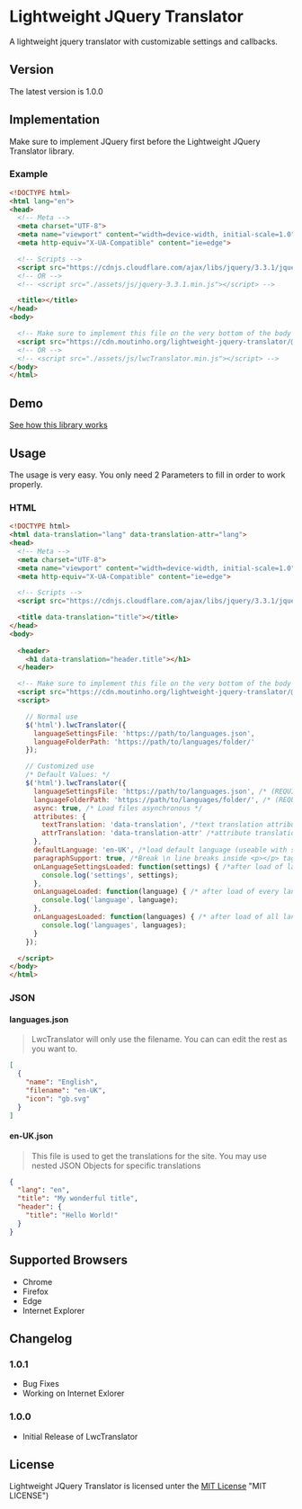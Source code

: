 # Lightweight JQuery Translator

A lightweight jquery translator with customizable settings and callbacks.

## Version

The latest version is 1.0.0

## Implementation

Make sure to implement JQuery first before the Lightweight JQuery Translator library.

### Example

```html
<!DOCTYPE html>
<html lang="en">
<head>
  <!-- Meta -->
  <meta charset="UTF-8">
  <meta name="viewport" content="width=device-width, initial-scale=1.0">
  <meta http-equiv="X-UA-Compatible" content="ie=edge">

  <!-- Scripts -->
  <script src="https://cdnjs.cloudflare.com/ajax/libs/jquery/3.3.1/jquery.min.js"></script>
  <!-- OR -->
  <!-- <script src="./assets/js/jquery-3.3.1.min.js"></script> -->

  <title></title>
</head>
<body>

  <!-- Make sure to implement this file on the very bottom of the body -->
  <script src="https://cdn.moutinho.org/lightweight-jquery-translator/@latest/lwcTranslator.min.js"></script>
  <!-- OR -->
  <!-- <script src="./assets/js/lwcTranslator.min.js"></script> -->
</body>
</html>
```

## Demo

[See how this library works](https://cdn.moutinho.org/lightweight-jquery-translator/example.html)

## Usage

The usage is very easy. You only need 2 Parameters to fill in order to work properly.

### HTML

```html
<!DOCTYPE html>
<html data-translation="lang" data-translation-attr="lang">
<head>
  <!-- Meta -->
  <meta charset="UTF-8">
  <meta name="viewport" content="width=device-width, initial-scale=1.0">
  <meta http-equiv="X-UA-Compatible" content="ie=edge">

  <!-- Scripts -->
  <script src="https://cdnjs.cloudflare.com/ajax/libs/jquery/3.3.1/jquery.min.js"></script>

  <title data-translation="title"></title>
</head>
<body>
  
  <header>
    <h1 data-translation="header.title"></h1>
  </header>

  <!-- Make sure to implement this file on the very bottom of the body -->
  <script src="https://cdn.moutinho.org/lightweight-jquery-translator/@latest/lwcTranslator.min.js"></script>
  <script>

    // Normal use
    $('html').lwcTranslator({
      languageSettingsFile: 'https://path/to/languages.json',
      languageFolderPath: 'https://path/to/languages/folder/'
    });

    // Customized use
    /* Default Values: */
    $('html').lwcTranslator({
      languageSettingsFile: 'https://path/to/languages.json', /* (REQUIRED) settings file path */
      languageFolderPath: 'https://path/to/languages/folder/', /* (REQUIRED) languages folder path */
      async: true, /* Load files asynchronous */
      attributes: {
        textTranslation: 'data-translation', /*text translation attribute*/
        attrTranslation: 'data-translation-attr' /*attribute translation attribute*/
      },
      defaultLanguage: 'en-UK', /*load default language (useable with saved language in local storage or else)*/
      paragraphSupport: true, /*Break \n line breaks inside <p></p> tags*/
      onLanguageSettingsLoaded: function(settings) { /*after load of languages settings file*/
        console.log('settings', settings);
      },
      onLanguageLoaded: function(language) { /* after load of every language*/
        console.log('language', language);
      },
      onLanguagesLoaded: function(languages) { /* after load of all languages*/
        console.log('languages', languages);
      }
    });

  </script>
</body>
</html>
```

### JSON

#### languages.json

> LwcTranslator will only use the filename. You can can edit the rest as you want to.

```json
[
  {
    "name": "English",
    "filename": "en-UK",
    "icon": "gb.svg"
  }
]
```

#### en-UK.json

> This file is used to get the translations for the site. You may use nested JSON Objects for specific translations

```json
{
  "lang": "en",
  "title": "My wonderful title",
  "header": {
    "title": "Hello World!"
  }
}
```

## Supported Browsers

* Chrome
* Firefox
* Edge
* Internet Explorer

## Changelog

### 1.0.1

* Bug Fixes
* Working on Internet Exlorer

### 1.0.0

* Initial Release of LwcTranslator

## License

Lightweight JQuery Translator is licensed unter the [MIT License](https://github.com/codingsamuel/lightweight-jquery-translator/blob/master/LICENSE) "MIT LICENSE")
